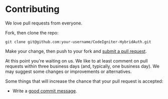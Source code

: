 # Contributing

We love pull requests from everyone.

Fork, then clone the repo:
```
git clone git@github.com:your-username/CodeIgniter-HybridAuth.git
```
Make your change,
then push to your fork and [submit a pull request][pr].

[pr]: https://github.com/ApacheEx/CodeIgniter-HybridAuth/compare/

At this point you're waiting on us. We like to at least comment on pull requests
within three business days (and, typically, one business day). We may suggest
some changes or improvements or alternatives.

Some things that will increase the chance that your pull request is accepted:
* Write a [good commit message][commit].

[style]: https://github.com/thoughtbot/guides/tree/master/style
[commit]: http://tbaggery.com/2008/04/19/a-note-about-git-commit-messages.html
